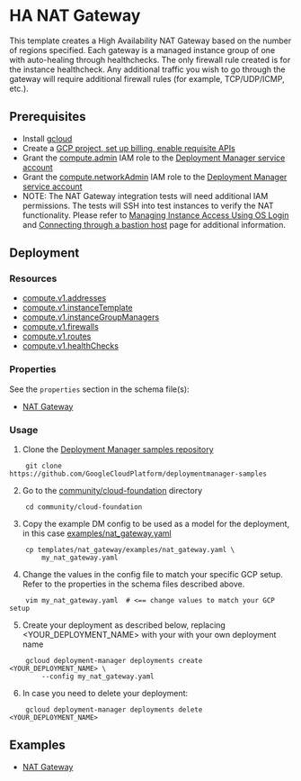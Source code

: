 # HA NAT Gateway

This template creates a High Availability NAT Gateway based on the number of
regions specified. Each gateway is a managed instance group of one with
auto-healing through healthchecks. The only firewall rule created is for the
instance healthcheck. Any additional traffic you wish to go through the gateway
will require additional firewall rules (for example, TCP/UDP/ICMP, etc.).

## Prerequisites

- Install [gcloud](https://cloud.google.com/sdk)
- Create a [GCP project, set up billing, enable requisite APIs](../project/README.md)
- Grant the [compute.admin](https://cloud.google.com/compute/docs/access/iam)
  IAM role to the [Deployment Manager service account](https://cloud.google.com/deployment-manager/docs/access-control#access_control_for_deployment_manager)
- Grant the [compute.networkAdmin](https://cloud.google.com/compute/docs/access/iam)
  IAM role to the [Deployment Manager service account](https://cloud.google.com/deployment-manager/docs/access-control#access_control_for_deployment_manager)
- NOTE: The NAT Gateway integration tests will need additional IAM permissions. The tests will SSH into test instances to verify the NAT functionality. Please refer to [Managing Instance Access Using OS Login](https://cloud.google.com/compute/docs/instances/managing-instance-access#enable_oslogin) and [Connecting through a bastion host](https://cloud.google.com/compute/docs/instances/connecting-advanced#bastion_host) page for additional information.

## Deployment

### Resources

- [compute.v1.addresses](https://cloud.google.com/compute/docs/reference/rest/v1/addresses)
- [compute.v1.instanceTemplate](https://cloud.google.com/compute/docs/reference/latest/instanceTemplates)
- [compute.v1.instanceGroupManagers](https://cloud.google.com/compute/docs/reference/rest/v1/instanceGroupManagers)
- [compute.v1.firewalls](https://cloud.google.com/compute/docs/reference/rest/v1/firewalls)
- [compute.v1.routes](https://cloud.google.com/compute/docs/reference/rest/v1/routes)
- [compute.v1.healthChecks](https://cloud.google.com/compute/docs/reference/rest/v1/healthChecks)

### Properties

See the `properties` section in the schema file(s):

- [NAT Gateway](nat_gateway.py.schema)

### Usage

1. Clone the [Deployment Manager samples repository](https://github.com/GoogleCloudPlatform/deploymentmanager-samples)

```shell
    git clone https://github.com/GoogleCloudPlatform/deploymentmanager-samples
```

2. Go to the [community/cloud-foundation](../../) directory

```shell
    cd community/cloud-foundation
```

3. Copy the example DM config to be used as a model for the deployment, in this
   case [examples/nat\_gateway.yaml](examples/nat_gateway.yaml)

```shell
    cp templates/nat_gateway/examples/nat_gateway.yaml \
        my_nat_gateway.yaml
```

4. Change the values in the config file to match your specific GCP setup.
   Refer to the properties in the schema files described above.

```shell
    vim my_nat_gateway.yaml  # <== change values to match your GCP setup
```

5. Create your deployment as described below, replacing
   \<YOUR\_DEPLOYMENT\_NAME\> with your with your own deployment name

```shell
    gcloud deployment-manager deployments create <YOUR_DEPLOYMENT_NAME> \
        --config my_nat_gateway.yaml
```

6. In case you need to delete your deployment:

```shell
    gcloud deployment-manager deployments delete <YOUR_DEPLOYMENT_NAME>
```

## Examples

- [NAT Gateway](examples/nat_gateway.yaml)
